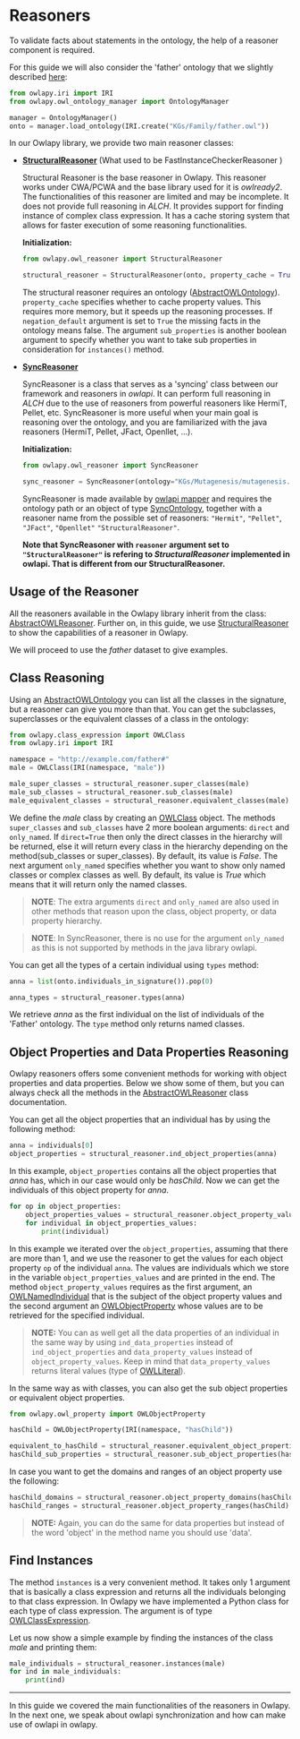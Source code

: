 # Reasoners

To validate facts about statements in the ontology, the help of a reasoner
component is required.

For this guide we will also consider the 'father' ontology that we slightly described [here](ontologies.md):

```python
from owlapy.iri import IRI
from owlapy.owl_ontology_manager import OntologyManager

manager = OntologyManager()
onto = manager.load_ontology(IRI.create("KGs/Family/father.owl"))
```

In our Owlapy library, we provide two main reasoner classes:


- [**StructuralReasoner**](owlapy.owl_reasoner.StructuralReasoner) (What used to be FastInstanceCheckerReasoner )

    Structural Reasoner is the base reasoner in Owlapy. This reasoner works 
   under CWA/PCWA and the base library used for it is _owlready2_. The functionalities
  of this reasoner are limited and may be incomplete. It does not provide full reasoning in _ALCH_. 
  It provides support for finding instance of complex class expression.
  It has a cache storing system that allows for faster execution of some reasoning functionalities.

    **Initialization:**

    ```python
    from owlapy.owl_reasoner import StructuralReasoner
    
    structural_reasoner = StructuralReasoner(onto, property_cache = True, negation_default = True, sub_properties = False)
    ```
  The structural reasoner requires an ontology ([AbstractOWLOntology](owlapy.abstracts.AbstractOWLOntology)).
  `property_cache` specifies whether to cache property values. This
  requires more memory, but it speeds up the reasoning processes. If `negation_default` argument is set
  to `True` the missing facts in the ontology means false. The argument
    `sub_properties` is another boolean argument to specify whether you want to take sub properties in consideration
  for `instances()` method.


- [**SyncReasoner**](owlapy.owl_reasoner.SyncReasoner)
  
  SyncReasoner is a class that serves as a 'syncing' class 
  between our framework and reasoners in _owlapi_. It
  can perform full reasoning in _ALCH_ due to the use of reasoners from 
  powerful reasoners like HermiT, Pellet, etc. 
  SyncReasoner is more useful when your main goal is reasoning over the ontology,
  and you are familiarized with the java reasoners (HermiT, Pellet, JFact, Openllet, ...).

    **Initialization:**

    ```python
    from owlapy.owl_reasoner import SyncReasoner
    
    sync_reasoner = SyncReasoner(ontology="KGs/Mutagenesis/mutagenesis.owl", reasoner="HermiT")
    ```
    
    SyncReasoner is made available by [owlapi mapper](owlapi_synchronization.md) and requires the ontology path or an
    object of type [SyncOntology](owlapy.owl_ontology.SyncOntology),
    together with a reasoner name from the possible set of reasoners: `"Hermit"`, `"Pellet"`, `"JFact"`, `"Openllet"`
   `"StructuralReasoner"`.
 
   
   **Note that SyncReasoner with `reasoner` argument set to `"StructuralReasoner"` is refering to 
   _StructuralReasoner_ implemented in owlapi. That is different from our StructuralReasoner.**

  
## Usage of the Reasoner
All the reasoners available in the Owlapy library inherit from the
class: [AbstractOWLReasoner](owlapy.abstracts.AbstractOWLReasoner).
Further on, in this guide, we use [StructuralReasoner](owlapy.owl_reasoner.StructuralReasoner)
to show the capabilities of a reasoner in Owlapy.

We will proceed to use the _father_ dataset to give examples.


## Class Reasoning

Using an [AbstractOWLOntology](owlapy.abstracts.AbstractOWLOntology) you can list all the classes in the signature, 
but a reasoner can give you more than that. You can get the subclasses, superclasses or the 
equivalent classes of a class in the ontology:

<!--pytest-codeblocks:cont-->

```python
from owlapy.class_expression import OWLClass
from owlapy.iri import IRI

namespace = "http://example.com/father#"
male = OWLClass(IRI(namespace, "male"))

male_super_classes = structural_reasoner.super_classes(male)
male_sub_classes = structural_reasoner.sub_classes(male)
male_equivalent_classes = structural_reasoner.equivalent_classes(male)
```

We define the _male_ class by creating an [OWLClass](owlapy.class_expression.owl_class.OWLClass) object. The 
methods `super_classes` and `sub_classes` have 2 more boolean arguments: `direct` and `only_named`. 
If `direct=True` then only the direct classes in the 
hierarchy will be returned, else it will return every class in the hierarchy depending 
on the method(sub_classes or super_classes).
By default, its value is _False_. 
The next argument `only_named` specifies whether you want
to show only named classes or complex classes as well. By default, its value is _True_ which 
means that it will return only the named classes.

>**NOTE**: The extra arguments `direct` and `only_named` are also used in other methods that reason
upon the class, object property, or data property hierarchy.

>**NOTE**: In SyncReasoner, there is no use for the argument `only_named` as this is not
> supported by methods in the java library owlapi. 

You can get all the types of a certain individual using `types` method:

<!--pytest-codeblocks:cont-->

```python
anna = list(onto.individuals_in_signature()).pop(0)

anna_types = structural_reasoner.types(anna)
```

We retrieve _anna_ as the first individual on the list of individuals 
of the 'Father' ontology. The `type` method only returns named classes.


## Object Properties and Data Properties Reasoning
Owlapy reasoners offers some convenient methods for working with object properties and 
data properties. Below we show some of them, but you can always check all the methods in the 
[AbstractOWLReasoner](owlapy.abstracts.AbstractOWLReasoner)
class documentation. 

You can get all the object properties that an individual has by using the 
following method:

<!--pytest-codeblocks:cont-->
```python
anna = individuals[0] 
object_properties = structural_reasoner.ind_object_properties(anna)
```
In this example, `object_properties` contains all the object properties
that _anna_ has, which in our case would only be _hasChild_.
Now we can get the individuals of this object property for _anna_.

<!--pytest-codeblocks:cont-->
```python
for op in object_properties:
    object_properties_values = structural_reasoner.object_property_values(anna, op)
    for individual in object_properties_values:
        print(individual)
```

In this example we iterated over the `object_properties`, assuming that there
are more than 1, and we use the reasoner
to get the values for each object property `op` of the individual `anna`. The values 
are individuals which we store in the variable `object_properties_values` and are 
printed in the end. The method `object_property_values` requires as the
first argument, an [OWLNamedIndividual](owlapy.owl_individual.OWLNamedIndividual) that is the subject of the object property values and 
the second argument an [OWLObjectProperty](owlapy.owl_property.OWLObjectProperty) whose values are to be retrieved for the 
specified individual.  

> **NOTE:** You can as well get all the data properties of an individual in the same way by using 
`ind_data_properties` instead of `ind_object_properties` and `data_property_values` instead of 
`object_property_values`. Keep in mind that `data_property_values` returns literal values 
(type of [OWLLiteral](owlapy.owl_literal.OWLLiteral)).

In the same way as with classes, you can also get the sub object properties or equivalent object properties.

<!--pytest-codeblocks:cont-->

```python
from owlapy.owl_property import OWLObjectProperty

hasChild = OWLObjectProperty(IRI(namespace, "hasChild"))

equivalent_to_hasChild = structural_reasoner.equivalent_object_properties(hasChild)
hasChild_sub_properties = structural_reasoner.sub_object_properties(hasChild)
```

In case you want to get the domains and ranges of an object property use the following:

<!--pytest-codeblocks:cont-->
```python
hasChild_domains = structural_reasoner.object_property_domains(hasChild)
hasChild_ranges = structural_reasoner.object_property_ranges(hasChild)
```

> **NOTE:** Again, you can do the same for data properties but instead of the word 'object' in the 
> method name you should use 'data'.


## Find Instances

The method `instances` is a very convenient method. It takes only 1 argument that is basically
a class expression and returns all the individuals belonging to that class expression. In Owlapy 
we have implemented a Python class for each type of class expression.
The argument is of type [OWLClassExpression](owlapy.class_expression.class_expression.OWLClassExpression).

Let us now show a simple example by finding the instances of the class _male_ and printing them:

<!--pytest-codeblocks:cont-->
```python
male_individuals = structural_reasoner.instances(male)
for ind in male_individuals:
    print(ind)
```

-----------------------------------------------------------------------

In this guide we covered the main functionalities of the reasoners in Owlapy. 
In the next one, we speak about owlapi synchronization and how can make use of owlapi in owlapy.



